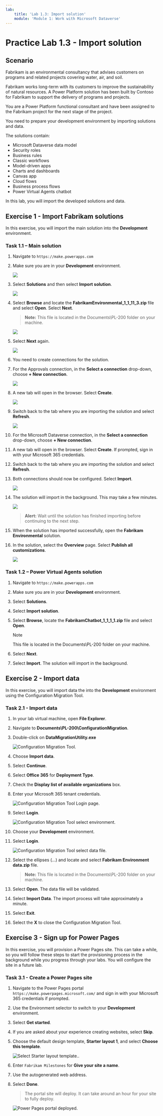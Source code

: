 ```yaml
---
lab:
    title: 'Lab 1.3: Import solution'
    module: 'Module 1: Work with Microsoft Dataverse'
---
```


# Practice Lab 1.3 - Import solution

## Scenario

Fabrikam is an environmental consultancy that advises customers on programs and related projects covering water, air, and soil.

Fabrikam works long-term with its customers to improve the sustainability of natural resources. A Power Platform solution has been built by Contoso for Fabrikam to support the delivery of programs and projects.

You are a Power Platform functional consultant and have been assigned to the Fabrikam project for the next stage of the project.

You need to prepare your development environment by importing solutions and data.

The solutions contain:

- Microsoft Dataverse data model
- Security roles
- Business rules
- Classic workflows
- Model-driven apps
- Charts and dashboards
- Canvas app
- Cloud flows
- Business process flows
- Power Virtual Agents chatbot

In this lab, you will import the developed solutions and data.

## Exercise 1 - Import Fabrikam solutions

In this exercise, you will import the main solution into the **Development** environment.


### Task 1.1 – Main solution

1.  Navigate to `https://make.powerapps.com`

1.  Make sure you are in your **Development** environment.

     ![](../media/ex1(1).png)
    
1.  Select **Solutions** and then select **Import solution**.

     ![](../media/ex1(2).png)

1.  Select **Browse** and locate the **FabrikamEnvironmental_1_1_11_3.zip** file and select **Open**. Select **Next**.

    > **Note:** This file is located in the Documents\PL-200 folder on your machine.

     ![](../media/ex1(3).png)
 
 1.  Select **Next** again.

     ![](../media/ex1(4).png)

1.  You need to create connections for the solution.

1.  For the Approvals connection, in the **Select a connection** drop-down, choose **+ New connection**.

     ![](../media/exerc1(5).png)
    
1.  A new tab will open in the browser. Select **Create**.

     ![](../media/ex1(6).png)

1.  Switch back to the tab where you are importing the solution and select **Refresh**.

     ![](../media/ex1(7).png)

1.  For the Microsoft Dataverse connection, in the **Select a connection** drop-down, choose **+ New connection**.

1.  A new tab will open in the browser. Select **Create**. If prompted, sign in with your Microsoft 365 credentials.

1.  Switch back to the tab where you are importing the solution and select **Refresh**.

1.  Both connections should now be configured. Select **Import**.

     ![](../media/ex1(8).png)
    
1. The solution will import in the background. This may take a few minutes.

     ![](../media/ex1(9).png)

    > **Alert:** Wait until the solution has finished importing before continuing to the next step.

1.  When the solution has imported successfully, open the **Fabrikam Environmental** solution.

1.  In the solution, select the **Overview** page. Select **Publish all customizations**. 

     ![](../media/ex1(10).png)

### Task 1.2 – Power Virtual Agents solution

1.  Navigate to `https://make.powerapps.com`

1.  Make sure you are in your **Development** environment.

1.  Select **Solutions**.

1.  Select **Import solution**.

1.  Select **Browse**, locate the **FabrikamChatbot_1_1_1_1.zip** file and select **Open**.

    >[!NOTE]
    > This file is located in the Documents\PL-200 folder on your machine.

1.  Select **Next**.

1.  Select **Import**. The solution will import in the background.


## Exercise 2 - Import data

In this exercise, you will import data the into the **Development** environment using the Configuration Migration Tool.


### Task 2.1 - Import data

1.  In your lab virtual machine, open **File Explorer**.

1.  Navigate to **Documents\PL-200\ConfigurationMigration**.

1.  Double-click on **DataMigrationUtility.exe**

    ![Configuration Migration Tool.](../media/configuration-migration-step1.png)

1.  Choose **Import data**.

1.  Select **Continue**.

1.  Select **Office 365** for **Deployment Type**.

1.  Check the **Display list of available organizations** box.

1.  Enter your Microsoft 365 tenant credentials.

    ![Configuration Migration Tool Login page.](../media/configuration-migration-step2.png)

1.  Select **Login**.

    ![Configuration Migration Tool select environment.](../media/configuration-migration-step3a.png)

1.  Choose your **Development** environment.

1.  Select **Login**.

    ![Configuration Migration Tool select data file.](../media/configuration-migration-step4.png)

1.  Select the ellipses (...) and locate and select **Fabrikam Environment data.zip** file.

    > **Note:** This file is located in the Documents\PL-200 folder on your machine.

1.  Select **Open**. The data file will be validated.

1.  Select **Import Data**. The import process will take approximately a minute.

1.  Select **Exit**.

1.  Select the **X** to close the Configuration Migration Tool.


## Exercise 3 - Sign up for Power Pages

In this exercise, you will provision a Power Pages site. This can take a while, so you will follow these steps to start the provisioning process in the background while you progress through your labs. You will configure the site in a future lab.

### Task 3.1 - Create a Power Pages site

1.  Navigate to the Power Pages portal `https://make.powerpages.microsoft.com/` and sign in with your Microsoft 365 credentials if prompted.

1.  Use the Environment selector to switch to your **Development** environment.

1.  Select **Get started**.

1.  If you are asked about your experience creating websites, select **Skip**.

1.  Choose the default design template, **Starter layout 1**, and select **Choose this template**.

    ![Select Starter layout template..](../media/power-pages-starter.png)

1.  Enter `Fabrikam Milestones` for **Give your site a name**.

1.  Use the autogenerated web address.

1.  Select **Done**.

    > The portal site will deploy. It can take around an hour for your site to fully deploy.

    ![Power Pages portal deployed.](../media/portal-deployed.png)

